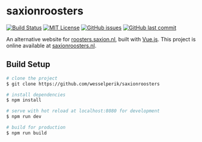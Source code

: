 # saxionroosters

[![Build Status](http://jenkins.perik.me/job/saxionroosters/badge/icon)](http://jenkins.perik.me/job/saxionroosters/)
[![MIT License](https://img.shields.io/badge/license-MIT-blue.svg)](https://github.com/wesselperik/saxionroosters/blob/master/LICENSE)
[![GitHub issues](https://img.shields.io/github/issues/wesselperik/saxionroosters.svg)](https://github.com/wesselperik/saxionroosters/issues?q=is%3Aopen+is%3Aissue)
[![GitHub last commit](https://img.shields.io/github/last-commit/wesselperik/saxionroosters.svg)](https://github.com/wesselperik/saxionroosters/commits)


An alternative website for [roosters.saxion.nl](http://roosters.saxion.nl/), built with [Vue.js](https://vuejs.org/).
This project is online available at [saxionroosters.nl](http://saxionroosters.nl/).

## Build Setup

``` bash
# clone the project
$ git clone https://github.com/wesselperik/saxionroosters

# install dependencies
$ npm install

# serve with hot reload at localhost:8080 for development
$ npm run dev

# build for production
$ npm run build
```
